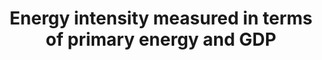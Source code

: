 ---
periodicity: 'Annual  provided,  monthly  data  also  available'
date_metadata_updated: '2017-09-21'
actual_indicator_available_description: >-
  From  Table  1.7  of  the  Energy  Information  Administration's  Monthly  Energy  Review
date_of_national_source_publication: AUGUST  2017
source_url: 'http://www.eia.gov/totalenergy/data/monthly/'
method_of_computation: >-
  Calculated  as  energy  consumption  divided  by  U.S.  gross  domestic  product  in  chained  (2009)  dollars
target: 'By  2030,  double  the  global  rate  of  improvement  in  energy  efficiency.'
source_title: null
source_notes: null
published: true
actual_indicator_available: >-
  Total  Primary  Energy  Consumption  per  Real  Dollar  of  GDP  (Thousand  Btu  per  Chained  (2009)  Dollar)
rationale_interpretation: >-
  Energy  intensity  is  an  indication  of  how  much  energy  is  used  to  produce  one  unit  of  economic  output.  It  is  a  proxy  of  the  efficiency  with  which  an  economy  is  able  to  use  energy  to  produce  economic  output.  A  lower  ratio  indicates  that  less  energy  is  used  to  produce  one  unit  of  output.
indicator_definition: >-
  Primary  energy  intensity  is  obtained  by  dividing  total  primary  energy  supply  over  gross  domestic  product.  Total  primary  energy  supply,  as  defined  by  the  IEA,  is  made  up  of  production  plus  net  imports  minus  international  m
time_period: 1949-2016  available
unit_of_measure: 'Energy  intensity,  defined  as  thousand  Btu  per  chained  (2009)  dollar'
disaggregation_categories: N/A
disaggregation_geography: National
scheduled_update_by_national_source: MARCH  2018
source_agency_staff_name: Maggie  Woodward
title: Energy  intensity  measured  in  terms  of  primary  energy  and  GDP
permalink: /7-3-1/
sdg_goal: 7
layout: indicator
indicator: 7.3.1
indicator_variable: tot_prm_eny_con_dol_gdp
graph: longitudinal
graph_type_description: null
graph_status_notes: Graphed
variable_description: null
variable_notes: null
un_designated_tier: '1'
un_custodial_agency: 'UNSD,  IEA  (Partnering  Agencies:  World  Bank,  UN  Energy)'
target_id: '7.3'
has_metadata: true
goal_meta_link: 'http://unstats.un.org/sdgs/files/metadata-compilation/Metadata-Goal-7.pdf'
goal_meta_link_page: 13
indicator_name: Energy  intensity  measured  in  terms  of  primary  energy  and  GDP
source_agency_staff_email: maggie.woodward@eia.gov
source_agency_survey_dataset: Energy  Information  Agency
graph_title: >-
  US  Total  Primary  Energy  Consumption  per  Real  Dollar  of  GDP  (Thousand  Btu  per  Chained  (2009)  Dollar)  
---